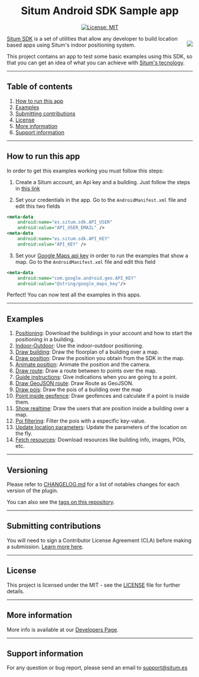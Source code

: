 <div style="text-align:center">

# Situm Android SDK Sample app
[![License: MIT](https://img.shields.io/badge/License-MIT-blue.svg)](https://opensource.org/licenses/MIT)

</div>
<div style="float:right; margin-left: 1rem;">

[![](https://situm.com/wp-content/themes/situm/img/logo-situm.svg)](https://www.situm.es)
</div>

[Situm SDK](https://situm.com/docs/01-introduction/) is a set of utilities that allow any developer to build location based apps using Situm's indoor positioning system. 

This project contains an app to test some basic examples using this SDK, so that you can get an idea of what you can achieve with [Situm's tecnology](https://situm.com/en/).

---
## Table of contents
1. [How to run this app](#how-to-run-this-app)
2. [Examples](#examples)
3. [Submitting contributions](#submitting-contributions)
4. [License](#license)
5. [More information](#more-information)
6. [Support information](#support-information)

---
## How to run this app

In order to get this examples working you must follow this steps:

1. Create a Situm account, an Api key and a building. Just follow the steps in [this link](https://situm.com/docs/01-introduction/#3-toc-title)

2. Set your credentials in the app. Go to the `AndroidManifest.xml` file and edit this two fields

``` xml
<meta-data
    android:name="es.situm.sdk.API_USER"
    android:value="API_USER_EMAIL" />
<meta-data
    android:name="es.situm.sdk.API_KEY"
    android:value="API_KEY" />
```

3. Set your [Google Maps api key](https://developers.google.com/maps/documentation/android-sdk/get-api-key) in order to run the examples that show a map. Go to the `AndroidManifest.xml` file and edit this field

``` xml
<meta-data 
    android:name="com.google.android.geo.API_KEY"
    android:value="@string/google_maps_key"/>
```

Perfect! You can now test all the examples in this apps.

---

## Examples

1. [Positioning](https://github.com/situmtech/situm-android-getting-started/blob/master/app/src/main/java/es/situm/gettingstarted/positioning): Download the buildings in your account and how to start the positioning in a building.
2. [Indoor-Outdoor](https://github.com/situmtech/situm-android-getting-started/tree/master/app/src/main/java/es/situm/gettingstarted/indooroutdoor): Use the indoor-outdoor positioning.
3. [Draw building](https://github.com/situmtech/situm-android-getting-started/tree/master/app/src/main/java/es/situm/gettingstarted/drawbuilding): Draw the floorplan of a building over a map.
4. [Draw position](https://github.com/situmtech/situm-android-getting-started/tree/master/app/src/main/java/es/situm/gettingstarted/drawposition): Draw the position you obtain from the SDK in the map.
5. [Animate position](https://github.com/situmtech/situm-android-getting-started/tree/master/app/src/main/java/es/situm/gettingstarted/animateposition): Animate the position and the camera.
6. [Draw route](https://github.com/situmtech/situm-android-getting-started/tree/master/app/src/main/java/es/situm/gettingstarted/drawroute): Draw a route between to points over the map.
7. [Guide instructions](https://github.com/situmtech/situm-android-getting-started/tree/master/app/src/main/java/es/situm/gettingstarted/guideinstructions): Give indications when you are going to a point.
8. [Draw GeoJSON route](https://github.com/situmtech/situm-android-getting-started/tree/master/app/src/main/java/es/situm/gettingstarted/drawroutegeojson): Draw Route as GeoJSON.
9. [Draw pois](https://github.com/situmtech/situm-android-getting-started/tree/master/app/src/main/java/es/situm/gettingstarted/drawpois): Draw the pois of a building over the map
10. [Point inside geofence](https://github.com/situmtech/situm-android-getting-started/tree/master/app/src/main/java/es/situm/gettingstarted/pointinsidegeofence): Draw geofences and calculate if a point is inside them.
11. [Show realtime](https://github.com/situmtech/situm-android-getting-started/tree/master/app/src/main/java/es/situm/gettingstarted/realtime): Draw the users that are position inside a building over a map.
12. [Poi filtering](https://github.com/situmtech/situm-android-getting-started/tree/master/app/src/main/java/es/situm/gettingstarted/poifiltering): Filter the pois with a especific key-value.
13. [Update location parameters](https://github.com/situmtech/situm-android-getting-started/tree/master/app/src/main/java/es/situm/gettingstarted/updatelocationparams): Update the parameters of the location on the fly.
14. [Fetch resources](https://github.com/situmtech/situm-android-getting-started/tree/master/app/src/main/java/es/situm/gettingstarted/fetchresources): Download resources like building info, images, POIs, etc.

---
## Versioning

Please refer to [CHANGELOG.md](./CHANGELOG.md) for a list of notables changes for each version of the plugin.

You can also see the [tags on this repository](https://github.com/situmtech/situm-android-getting-started/tags).

---

## Submitting contributions

You will need to sign a Contributor License Agreement (CLA) before making a submission. [Learn more here](https://situm.com/contributions/). 

---
## License
This project is licensed under the MIT - see the [LICENSE](./LICENSE) file for further details.

---

## More information

More info is available at our [Developers Page](https://situm.com/docs/01-introduction/).

---

## Support information

For any question or bug report, please send an email to [support@situm.es](mailto:support@situm.es)